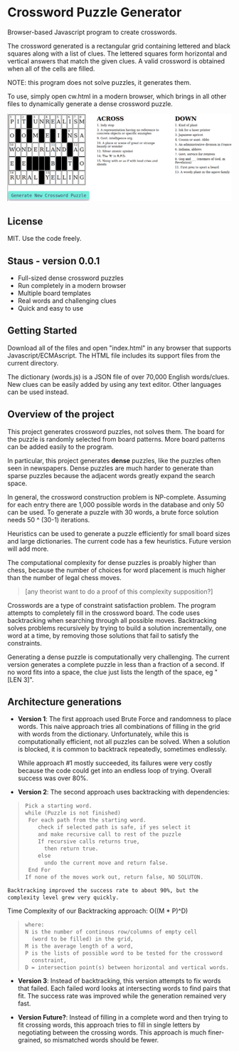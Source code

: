# Crossword Puzzle Generator

Browser-based Javascript program to create crosswords.

The crossword generated is a rectangular grid containing lettered and black squares along with a list of clues. 
The lettered squares form horizontal and vertical answers that match the given clues.
A valid crossword is obtained when all of the cells are filled.

NOTE: this program does not solve puzzles, it generates them.

To use, simply open cw.html in a modern browser, which brings in all other files to dynamically generate a dense crossword puzzle.

![filled crossword](filled_crossword.png)

## License
MIT. Use the code freely.

## Staus - version 0.0.1
- Full-sized dense crossword puzzles
- Run completely in a modern browser
- Multiple board templates
- Real words and challenging clues
- Quick and easy to use

## Getting Started
Download all of the files and open "index.html" in any browser that supports Javascript/ECMAscript.
The HTML file includes its support files from the current directory.

The dictionary (words.js) is a JSON file of over 70,000 English words/clues.
New clues can be easily added by using any text editor.
Other languages can be used instead.

## Overview of the project

This project generates crossword puzzles, not solves them.
The board for the puzzle is randomly selected from board patterns.
More board patterns can be added easily to the program.

In particular, this project generates **dense** puzzles, like the puzzles often seen in newspapers.
Dense puzzles are much harder to generate than sparse puzzles because the adjacent words greatly expand the search space.

In general, the crossword construction problem is NP-complete.
Assuming for each entry there are 1,000 possible words in the database and only 50 can be used.
To generate a puzzle with 30 words, a brute force solution needs 50 ^ (30-1) iterations.

Heuristics can be used to generate a puzzle efficiently for small board sizes and large dictionaries.
The current code has a few heuristics.
Future version will add more.

The computational complexity for dense puzzles is proably higher than chess, because the number of choices for word placement is much higher than the number of legal chess moves.
> [any theorist want to do a proof of this complexity supposition?]

Crosswords are a type of constraint satisfaction problem.
The program attempts to completely fill in the crossword board.
The code uses backtracking when searching through all possible moves.
Backtracking solves problems recursively by trying to build a solution incrementally, one word at a time, by removing those solutions that fail to satisfy the constraints.

Generating a dense puzzle is computationally very challenging.
The current version generates a complete puzzle in less than a fraction of a second.
If no word fits into a space, the clue just lists the length of the space, eg "[LEN 3]".

## Architecture generations

  * **Version 1**:
The first approach used Brute Force and randomness to place words.
This naive approach tries all combinations of filling in the grid with words from the dictionary.
Unfortunately, while this is computationally efficient, not all puzzles can be solved.
When a solution is blocked, it is common to backtrack repeatedly, sometimes endlessly.

    While approach #1 mostly succeeded, its failures were very costly
because the code could get into an endless loop of trying.
Overall success was over 80%.

 * **Version 2**:
The second approach uses backtracking with dependencies:
>     Pick a starting word.
>     while (Puzzle is not finished)
>      For each path from the starting word.
>         check if selected path is safe, if yes select it
>         and make recursive call to rest of the puzzle
>         If recursive calls returns true,
>           then return true.
>         else
>           undo the current move and return false.
>      End For
>     If none of the moves work out, return false, NO SOLUTON.

    Backtracking improved the success rate to about 90%, but the complexity level grew very quickly.
Time Complexity of our Backtracking approach: O((M * P)^D)
>     where:
>     N is the number of continous row/columns of empty cell
>       (word to be filled) in the grid,
>     M is the average length of a word,
>     P is the lists of possible word to be tested for the crossword
>       constraint,
>     D = intersection point(s) between horizontal and vertical words.

 * **Version 3**:
Instead of backtracking, this version attempts to fix words that failed.
Each failed word looks at intersecting words to find pairs that fit.
The success rate was improved while the generation remained very fast.

 * **Version Future?**:
Instead of filling in a complete word and then trying to fit crossing words, this approach tries to fill in single letters by negotiating between the crossing words.
This approach is much finer-grained, so mismatched words should be fewer.


